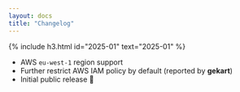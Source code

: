 ```yaml
---
layout: docs
title: "Changelog"
---
```


{% include h3.html id="2025-01" text="2025-01" %}

- AWS `eu-west-1` region support
- Further restrict AWS IAM policy by default (reported by **gekart**)
- Initial public release 🎉
